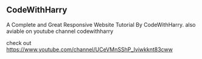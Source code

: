 ## CodeWithHarry
 A Complete and Great Responsive Website Tutorial By CodeWithHarry.
 also aviable on youtube channel codewithharry

check out 
https://www.youtube.com/channel/UCeVMnSShP_Iviwkknt83cww
